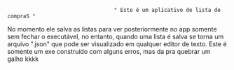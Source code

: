                                       ° Este é um aplicativo de lista de compraS °

 No momento ele salva as listas para ver posteriormente no app somente sem fechar o executável, no entanto, quando uma lista é salva se torna um arquivo ".json" que pode ser visualizado em qualquer editor de texto.
 Este é somente um exe construído com alguns erros, mas da pra quebrar um galho kkkk 
